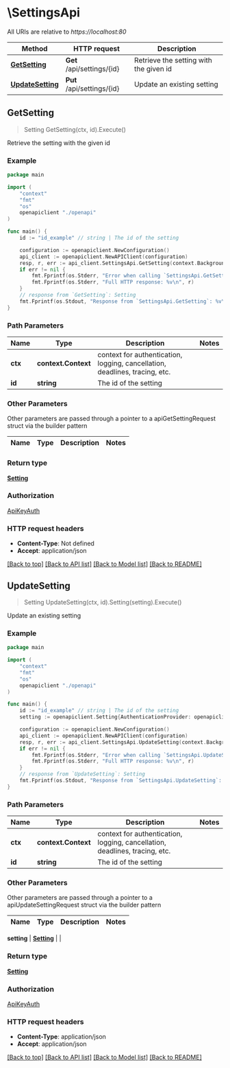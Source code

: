 # \SettingsApi

All URIs are relative to *https://localhost:80*

Method | HTTP request | Description
------------- | ------------- | -------------
[**GetSetting**](SettingsApi.md#GetSetting) | **Get** /api/settings/{id} | Retrieve the setting with the given id
[**UpdateSetting**](SettingsApi.md#UpdateSetting) | **Put** /api/settings/{id} | Update an existing setting



## GetSetting

> Setting GetSetting(ctx, id).Execute()

Retrieve the setting with the given id

### Example

```go
package main

import (
    "context"
    "fmt"
    "os"
    openapiclient "./openapi"
)

func main() {
    id := "id_example" // string | The id of the setting

    configuration := openapiclient.NewConfiguration()
    api_client := openapiclient.NewAPIClient(configuration)
    resp, r, err := api_client.SettingsApi.GetSetting(context.Background(), id).Execute()
    if err != nil {
        fmt.Fprintf(os.Stderr, "Error when calling `SettingsApi.GetSetting``: %v\n", err)
        fmt.Fprintf(os.Stderr, "Full HTTP response: %v\n", r)
    }
    // response from `GetSetting`: Setting
    fmt.Fprintf(os.Stdout, "Response from `SettingsApi.GetSetting`: %v\n", resp)
}
```

### Path Parameters


Name | Type | Description  | Notes
------------- | ------------- | ------------- | -------------
**ctx** | **context.Context** | context for authentication, logging, cancellation, deadlines, tracing, etc.
**id** | **string** | The id of the setting | 

### Other Parameters

Other parameters are passed through a pointer to a apiGetSettingRequest struct via the builder pattern


Name | Type | Description  | Notes
------------- | ------------- | ------------- | -------------


### Return type

[**Setting**](Setting.md)

### Authorization

[ApiKeyAuth](../README.md#ApiKeyAuth)

### HTTP request headers

- **Content-Type**: Not defined
- **Accept**: application/json

[[Back to top]](#) [[Back to API list]](../README.md#documentation-for-api-endpoints)
[[Back to Model list]](../README.md#documentation-for-models)
[[Back to README]](../README.md)


## UpdateSetting

> Setting UpdateSetting(ctx, id).Setting(setting).Execute()

Update an existing setting

### Example

```go
package main

import (
    "context"
    "fmt"
    "os"
    openapiclient "./openapi"
)

func main() {
    id := "id_example" // string | The id of the setting
    setting := openapiclient.Setting{AuthenticationProvider: openapiclient.NewAuthenticationProvider()} // Setting |  (optional)

    configuration := openapiclient.NewConfiguration()
    api_client := openapiclient.NewAPIClient(configuration)
    resp, r, err := api_client.SettingsApi.UpdateSetting(context.Background(), id).Setting(setting).Execute()
    if err != nil {
        fmt.Fprintf(os.Stderr, "Error when calling `SettingsApi.UpdateSetting``: %v\n", err)
        fmt.Fprintf(os.Stderr, "Full HTTP response: %v\n", r)
    }
    // response from `UpdateSetting`: Setting
    fmt.Fprintf(os.Stdout, "Response from `SettingsApi.UpdateSetting`: %v\n", resp)
}
```

### Path Parameters


Name | Type | Description  | Notes
------------- | ------------- | ------------- | -------------
**ctx** | **context.Context** | context for authentication, logging, cancellation, deadlines, tracing, etc.
**id** | **string** | The id of the setting | 

### Other Parameters

Other parameters are passed through a pointer to a apiUpdateSettingRequest struct via the builder pattern


Name | Type | Description  | Notes
------------- | ------------- | ------------- | -------------

 **setting** | [**Setting**](Setting.md) |  | 

### Return type

[**Setting**](Setting.md)

### Authorization

[ApiKeyAuth](../README.md#ApiKeyAuth)

### HTTP request headers

- **Content-Type**: application/json
- **Accept**: application/json

[[Back to top]](#) [[Back to API list]](../README.md#documentation-for-api-endpoints)
[[Back to Model list]](../README.md#documentation-for-models)
[[Back to README]](../README.md)

